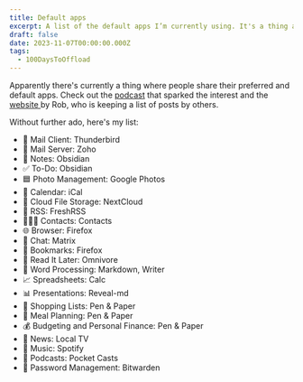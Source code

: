 ```yaml
---
title: Default apps
excerpt: A list of the default apps I’m currently using. It's a thing apparently.
draft: false
date: 2023-11-07T00:00:00.000Z
tags:
  - 100DaysToOffload
---
```


Apparently there's currently a thing where people share their preferred and default apps. Check out the [podcast](https://listen.hemisphericviews.com/097) that sparked the interest and the [website ](https://defaults.rknight.me/)by Rob, who is keeping a list of posts by others.

Without further ado, here's my list:

* 📨 Mail Client: Thunderbird
* 📮 Mail Server: Zoho
* 📝 Notes: Obsidian
* ✅ To-Do: Obsidian
* 🟦 Photo Management: Google Photos
* 📆 Calendar: iCal
* 📁 Cloud File Storage: NextCloud
* 📖 RSS: FreshRSS
* 🙍🏻‍♂️ Contacts: Contacts
* 🌐 Browser: Firefox
* 💬 Chat: Matrix
* 🔖 Bookmarks: Firefox
* 📑 Read It Later: Omnivore
* 📜 Word Processing: Markdown, Writer
* 📈 Spreadsheets: Calc
* 📊 Presentations: Reveal-md
* 🛒 Shopping Lists: Pen & Paper
* 🍴 Meal Planning: Pen & Paper
* 💰 Budgeting and Personal Finance: Pen & Paper
* 📰 News: Local TV
* 🎵 Music: Spotify
* 🎤 Podcasts: Pocket Casts
* 🔐 Password Management: Bitwarden
